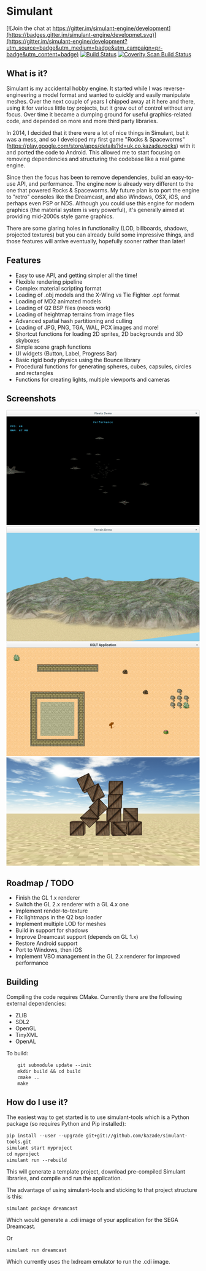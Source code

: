 # Simulant

[![Join the chat at https://gitter.im/simulant-engine/development](https://badges.gitter.im/simulant-engine/developmet.svg)](https://gitter.im/simulant-engine/development?utm_source=badge&utm_medium=badge&utm_campaign=pr-badge&utm_content=badge)
[![Build Status](https://travis-ci.org/Kazade/simulant-engine.svg?branch=master)](https://travis-ci.org/Kazade/simulant-engine)
[![Coverity Scan Build Status](https://scan.coverity.com/projects/14262/badge.svg)](https://scan.coverity.com/projects/kazade-simulant-engine)

## What is it?

Simulant is my accidental hobby engine. It started while I was reverse-engineering a model format and wanted to quickly and easily manipulate meshes. Over the next couple of years I chipped away at it here and there, using it for various little toy projects, but it grew out of control without any focus. Over time it became a dumping ground for useful graphics-related code, and depended on more and more third party libraries. 

In 2014, I decided that it there were a lot of nice things in Simulant, but it was a mess, and so I developed my first game "Rocks & Spaceworms" (https://play.google.com/store/apps/details?id=uk.co.kazade.rocks) with it and ported the code to Android. This allowed me to start focusing on removing dependencies and structuring the codebase like a real game engine. 

Since then the focus has been to remove dependencies, build an easy-to-use API, and performance. The engine now is already very different to the one that powered Rocks & Spaceworms. My future plan is to port the engine to "retro" consoles like the Dreamcast, and also Windows, OSX, iOS, and perhaps even PSP or NDS. Although you could use this engine for modern graphics (the material system is very powerful), it's generally aimed at providing mid-2000s style game graphics. 

There are some glaring holes in functionality (LOD, billboards, shadows, projected textures) but you can already build some impressive things, and those features will arrive eventually, hopefully sooner rather than later!

## Features

 * Easy to use API, and getting simpler all the time!
 * Flexible rendering pipeline
 * Complex material scripting format
 * Loading of .obj models and the X-Wing vs Tie Fighter .opt format
 * Loading of MD2 animated models
 * Loading of Q2 BSP files (needs work)
 * Loading of heightmap terrains from image files
 * Advanced spatial hash partitioning and culling
 * Loading of JPG, PNG, TGA, WAL, PCX images and more!
 * Shortcut functions for loading 2D sprites, 2D backgrounds and 3D skyboxes
 * Simple scene graph functions
 * UI widgets (Button, Label, Progress Bar)
 * Basic rigid body physics using the Bounce library
 * Procedural functions for generating spheres, cubes, capsules, circles and rectangles
 * Functions for creating lights, multiple viewports and cameras

## Screenshots

![screenshot 1](/screenshots/screenshot1.png?raw=true)
![screenshot 2](/screenshots/screenshot2.png?raw=true)
![screenshot 3](/screenshots/screenshot3.png?raw=true)
![screenshot 4](/screenshots/screenshot4.png?raw=true)

## Roadmap / TODO

 * Finish the GL 1.x renderer
 * Switch the GL 2.x renderer with a GL 4.x one
 * Implement render-to-texture
 * Fix lightmaps in the Q2 bsp loader
 * Implement multiple LOD for meshes
 * Build in support for shadows
 * Improve Dreamcast support (depends on GL 1.x)
 * Restore Android support
 * Port to Windows, then iOS
 * Implement VBO management in the GL 2.x renderer for improved performance 

## Building

Compiling the code requires CMake. Currently there are the following external dependencies:

 - ZLIB
 - SDL2
 - OpenGL
 - TinyXML
 - OpenAL

To build:

```
    git submodule update --init 
    mkdir build && cd build
    cmake ..
    make
```

## How do I use it?

The easiest way to get started is to use simulant-tools which is a Python package (so requires Python and Pip installed):

```
pip install --user --upgrade git+git://github.com/kazade/simulant-tools.git
simulant start myproject
cd myproject
simulant run --rebuild
```

This will generate a template project, download pre-compiled Simulant libraries, and compile and run the application.

The advantage of using simulant-tools and sticking to that project structure is this:

```
simulant package dreamcast
```

Which would generate a .cdi image of your application for the SEGA Dreamcast.

Or

```
simulant run dreamcast
```

Which currently uses the lxdream emulator to run the .cdi image.

